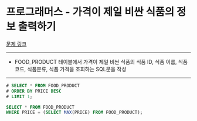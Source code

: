 # 프로그래머스 - 가격이 제일 비싼 식품의 정보 출력하기

[문제 링크](https://school.programmers.co.kr/learn/courses/30/lessons/131115)

---

- FOOD_PRODUCT 테이블에서 가격이 제일 비싼 식품의 식품 ID, 식품 이름, 식품 코드, 식품분류, 식품 가격을 조회하는 SQL문을 작성

---

```sql
# SELECT * FROM FOOD_PRODUCT
# ORDER BY PRICE DESC
# LIMIT 1;

SELECT * FROM FOOD_PRODUCT
WHERE PRICE = (SELECT MAX(PRICE) FROM FOOD_PRODUCT);
```
